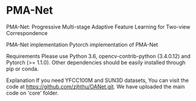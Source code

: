 # PMA-Net
PMA-Net: Progressive Multi-stage Adaptive Feature Learning for Two-view Correspondence

PMA-Net implementation
Pytorch implementation of PMA-Net

Requirements
Please use Python 3.6, opencv-contrib-python (3.4.0.12) and Pytorch (>= 1.1.0). Other dependencies should be easily installed through pip or conda.

Explanation
If you need YFCC100M and SUN3D datasets, You can visit the code at https://github.com/zjhthu/OANet.git. We have uploaded the main code on 'core' folder.

